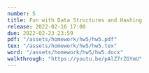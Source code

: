 ```yaml
---
number: 5
title: Fun with Data Structures and Hashing
release: 2022-02-16 17:00
due: 2022-02-23 23:59
pdf: "/assets/homework/hw5/hw5.pdf"
tex: "/assets/homework/hw5/hw5.tex"
word: "/assets/homework/hw5/hw5.docx"
walkthrough: "https://youtu.be/pAlZ7rZGYmU"
---
```

